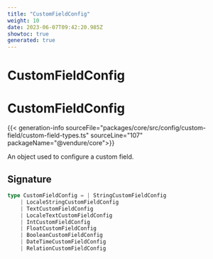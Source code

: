 ```yaml
---
title: "CustomFieldConfig"
weight: 10
date: 2023-06-07T09:42:20.985Z
showtoc: true
generated: true
---
```

<!-- This file was generated from the Vendure source. Do not modify. Instead, re-run the "docs:build" script -->

# CustomFieldConfig
<div class="symbol">


# CustomFieldConfig

{{< generation-info sourceFile="packages/core/src/config/custom-field/custom-field-types.ts" sourceLine="107" packageName="@vendure/core">}}

An object used to configure a custom field.

## Signature

```TypeScript
type CustomFieldConfig = | StringCustomFieldConfig
    | LocaleStringCustomFieldConfig
    | TextCustomFieldConfig
    | LocaleTextCustomFieldConfig
    | IntCustomFieldConfig
    | FloatCustomFieldConfig
    | BooleanCustomFieldConfig
    | DateTimeCustomFieldConfig
    | RelationCustomFieldConfig
```
</div>

